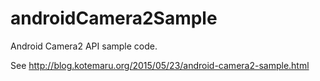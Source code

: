 # androidCamera2Sample
Android Camera2 API sample code.

See http://blog.kotemaru.org/2015/05/23/android-camera2-sample.html

